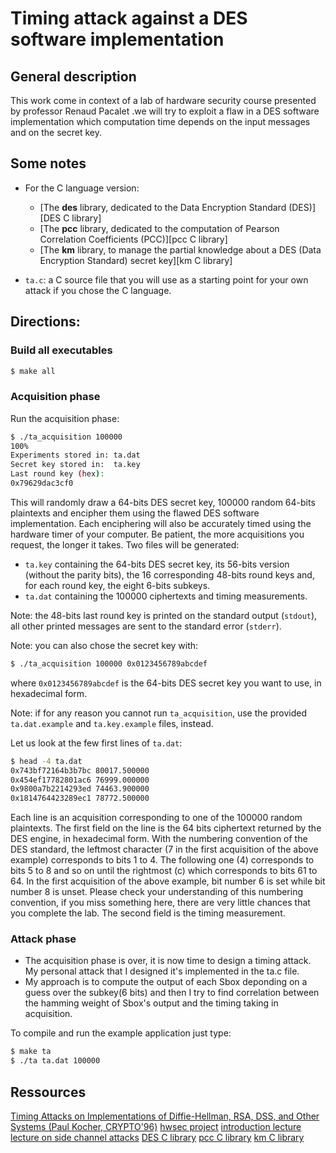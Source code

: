 
# Timing attack against a DES software implementation


## General description

This work come in context of a lab of hardware security course presented by professor Renaud Pacalet .we will try to exploit a flaw in a DES software implementation which computation time depends on the input messages and on the secret key.

## Some notes

* For the C language version:
    * [The **des** library, dedicated to the Data Encryption Standard (DES)][DES C library]
    * [The **pcc** library, dedicated to the computation of Pearson Correlation Coefficients (PCC)][pcc C library]
    * [The **km** library, to manage the partial knowledge about a DES (Data Encryption Standard) secret key][km C library]

* `ta.c`: a C source file that you will use as a starting point for your own attack if you chose the C language.

## Directions:

### Build all executables

```bash
$ make all
```

### Acquisition phase

Run the acquisition phase:

```bash
$ ./ta_acquisition 100000
100%
Experiments stored in: ta.dat
Secret key stored in:  ta.key
Last round key (hex):
0x79629dac3cf0
``` 

This will randomly draw a 64-bits DES secret key, 100000 random 64-bits plaintexts and encipher them using the flawed DES software implementation. Each enciphering will also be accurately timed using the hardware timer of your computer. Be patient, the more acquisitions you request, the longer it takes. Two files will be generated:
* `ta.key` containing the 64-bits DES secret key, its 56-bits version (without the parity bits), the 16 corresponding 48-bits round keys and, for each round key, the eight 6-bits subkeys.
* `ta.dat` containing the 100000 ciphertexts and timing measurements.

Note: the 48-bits last round key is printed on the standard output (`stdout`), all other printed messages are sent to the standard error (`stderr`).

Note: you can also chose the secret key with:

```bash
$ ./ta_acquisition 100000 0x0123456789abcdef
```

where `0x0123456789abcdef` is the 64-bits DES secret key you want to use, in hexadecimal form.

Note: if for any reason you cannot run `ta_acquisition`, use the provided `ta.dat.example` and `ta.key.example` files, instead.

Let us look at the few first lines of `ta.dat`:

```bash
$ head -4 ta.dat
0x743bf72164b3b7bc 80017.500000
0x454ef17782801ac6 76999.000000
0x9800a7b2214293ed 74463.900000
0x1814764423289ec1 78772.500000
```

Each line is an acquisition corresponding to one of the 100000 random plaintexts. The first field on the line is the 64 bits ciphertext returned by the DES engine, in hexadecimal form. With the numbering convention of the DES standard, the leftmost character (7 in the first acquisition of the above example) corresponds to bits 1 to 4. The following one (4) corresponds to bits 5 to 8 and so on until the rightmost (c) which corresponds to bits 61 to 64. In the first acquisition of the above example, bit number 6 is set while bit number 8 is unset. Please check your understanding of this numbering convention, if you miss something here, there are very little chances that you complete the lab. The second field is the timing measurement.

### Attack phase

* The acquisition phase is over, it is now time to design a timing attack. My personal attack that I designed it's implemented in the ta.c file. 
* My approach is to compute the output of each Sbox deponding on a guess over the subkey(6 bits) and then I try to find correlation between the hamming weight of Sbox's output and the timing taking in acquisition.  

To compile and run the example application just type:

```bash
$ make ta
$ ./ta ta.dat 100000
```
## Ressources

[Timing Attacks on Implementations of Diffie-Hellman, RSA, DSS, and Other Systems (Paul Kocher, CRYPTO'96)](http://www.cryptography.com/resources/whitepapers/TimingAttacks.pdf)
[hwsec project](https://gitlab.eurecom.fr/renaud.pacalet/hwsec)
[introduction lecture](http://soc.eurecom.fr/HWSec/lectures/introduction/main.pdf)
[lecture on side channel attacks](http://soc.eurecom.fr/HWSec/lectures/side_channels/main.pdf)
[DES C library](http://soc.eurecom.fr/HWSec/doc/ta/C/des_8h.html)
[pcc C library](http://soc.eurecom.fr/HWSec/doc/ta/C/pcc_8h.html)
[km C library](http://soc.eurecom.fr/HWSec/doc/ta/C/km_8h.html)
